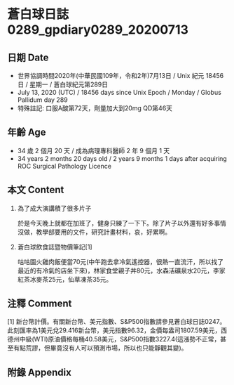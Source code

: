 [_metadata_:encoding]: - "utf-8"
[_metadata_:language]: - "zh-Hant-TW"
[_metadata_:fileformat]: - "markdown"
[_metadata_:MIME_type]: - "text/plain"
[_metadata_:markdown_version]: - "commonmark version 0.29"
[_metadata_:markdown_spec]: - "https://spec.commonmark.org/0.29/"

# 蒼白球日誌0289_gpdiary0289_20200713 #

## 日期 Date ##

* 世界協調時間2020年(中華民國109年，令和2年)7月13日 / Unix 紀元 18456 日 / 星期一 / 蒼白球紀元第289日
* July 13, 2020 (UTC) / 18456 days since Unix Epoch / Monday / Globus Pallidum day 289
* 特殊註記: 口服A酸第72天，劑量加大到20mg QD第46天

## 年齡 Age ##

* 34 歲 2 個月 20 天 / 成為病理專科醫師 2 年 9 個月 1 天
* 34 years 2 months 20 days old / 2 years 9 months 1 days after acquiring ROC Surgical Pathology Licence

## 本文 Content ##

1. 為了成大演講積了很多片子

    於是今天晚上就都在加班了，健身只練了一下下。除了片子以外還有好多事情沒做，教學部要用的文件，研究計畫材料，哀，好累啊。

2. 蒼白球飲食誌暨物價筆記[1]

    咕咕園火雞肉飯便當70元(中午跑去拿冷氣遙控器，很熱一直流汗，所以找了最近的有冷氣的店坐下來)，林家食堂親子丼80元，水森活礦泉水20元，李家紅茶冰麥茶25元，仙草凍茶35元。

## 注釋 Comment ##

[1] 新台幣計價。有關新台幣、美元指數、S&P500指數請參見蒼白球日誌0247。此刻匯率為1美元兌29.416新台幣，美元指數96.32，金價每盎司1807.59美元，西德州中級(WTI)原油價格每桶40.58美元，S&P500指數3227.4(這漲勢不正常，甚至有點荒謬，但畢竟沒有人可以預測市場，所以也只能靜觀其變)。

## 附錄 Appendix ##
